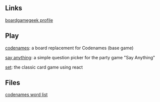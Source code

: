 ## Links

[boardgamegeek profile](https://www.boardgamegeek.com/user/cardflopper)

## Play

[codenames](codenames): a board replacement for Codenames (base game)

[say anything](sayanything): a simple question picker for the party game "Say Anything"

[set](set): the classic card game using react

## Files
[codenames word list](codenames/codenames_words.txt)

